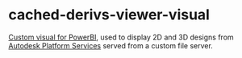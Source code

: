 # cached-derivs-viewer-visual

[Custom visual for PowerBI](https://powerbi.microsoft.com/en-us/developers/custom-visualization/), used to display 2D and 3D designs from [Autodesk Platform Services](https://aps.autodesk.com) served from a custom file server.
